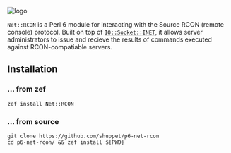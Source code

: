 ![logo](https://user-images.githubusercontent.com/12242877/92306015-0f526100-ef84-11ea-9d4f-ea6977215c1e.png)

`Net::RCON` is a Perl 6 module for interacting with the Source RCON (remote console) protocol. Built on top of [`IO::Socket::INET`](https://docs.perl6.org/type/IO::Socket::INET), it allows server administrators to issue and recieve the results of commands executed against RCON-compatiable servers.


## Installation

### ... from zef

```
zef install Net::RCON
```

### ... from source

```
git clone https://github.com/shuppet/p6-net-rcon
cd p6-net-rcon/ && zef install ${PWD}
```
